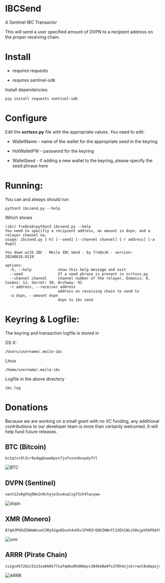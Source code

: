 # IBCSend

A Sentinel IBC Transactor

This will send a user specified amount of DVPN to a recipient address on the proper receiving chain.

# Install

* requires requests

* requires sentinel-sdk

Install dependencies:

```shell
pip install requests sentinel-sdk
```

# Configure

Edit the **scrtsxx.py** file with the appropriate values. You need to edit:

* WalletName - name of the wallet for the appropriate seed in the keyring

* HotWalletPW - password for the keyring

* WalletSeed - if adding a new wallet to the keyring, please specify the seed phrase here

# Running:

You can and always should run:

```shell
python3 ibcsend.py --help
```

Which shows

```shell
(ibc) freQniK>python3 ibcsend.py --help
You need to specifiy a recipient address, an amount in dvpn, and a relayer channel no.
usage: ibcsend.py [-h] [--seed] [--channel channel] [-r address] [-a dvpn]

You down with IBC - Meile IBC Send - by freQniK - version: 20240818.0129

options:
  -h, --help            show this help message and exit
  --seed                If a seed phrase is present in scrtxxs.py
  --channel channel     channel number of the relayer, Osmosis: 0, Cosmos: 12, Secret: 50, Archway: 92
  -r address, --receiver address
                        address on receiving chain to send to
  -a dvpn, --amount dvpn
                        dvpn to ibc send

```

# Keyring & Logfile:

The keyring and transaction logfile is stored in

OS X:

```shell
/Users/username/.meile-ibc
```

Linux

```shell
/home/username/.meile-ibc
```

Logfile in the above directory

```shell
ibc.log
```

# Donations

Because we are working on a small grant with no VC funding, any additional contributions to our developer team is more than certainly welcomed. It will help fund future releases.

## BTC (Bitcoin)

```
bc1qtvc9l3cr9u4qg6uwe6pvv7jufvsnn0xxpdyftl
```

![BTC](file:///home/bubonic/git/MathNodes/MultiPay/img/BTC.png?msec=1723963048122)

## DVPN (Sentinel)

```
sent12v8ghhg98e2n0chyje3su4uqlsg75sh4lwcyww
```

![dvpn](file:///home/bubonic/git/MathNodes/MultiPay/img/DVPN.png?msec=1723963048122)

## XMR (Monero)

```
87qHJPU5dZGWaWzuoC3My5SgoQSuxh4sHSv1FXRZrQ9XZHWnfC33EX1NLv5HujpVhbPbbF9RcXXD94byT18HonAQ75b9dyR
```

![xmr](file:///home/bubonic/git/MathNodes/MultiPay/img/XMR.png?msec=1723963048123)

## ARRR (Pirate Chain)

```
zs1gn457262c52z5xa666k77zafqmke0hd60qvc38dk48w9fx378h4zjs5rrwnl0x8qazj4q3x4svz
```

![ARRR](file:///home/bubonic/git/MathNodes/MultiPay/img/ARRR.png?msec=1723963048122)
